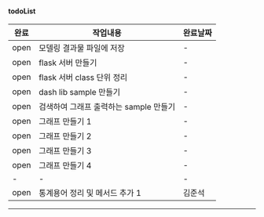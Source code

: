 #### todoList

| 완료 | 작업내용                     | 완료날짜 |
|---|--------------------------|------|
| open | 모델링 결과물 파일에 저장           | -    |
| open  | flask 서버 만들기             | -    |
| open  | flask 서버 class 단위 정리     | -    |
| open | dash lib sample 만들기      | -    |
| open | 검색하여 그래프 출력하는 sample 만들기 | -    |
| open | 그래프 만들기 1                | -    |
| open | 그래프 만들기 2                | -    |
| open | 그래프 만들기 3                | -    |
| open | 그래프 만들기 4                | -    |
| - | -                        | -    |
| open   | 통계용어 정리 및 메서드 추가 1                     | 김준석       |


---